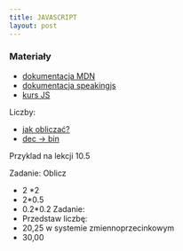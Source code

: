 ```yaml
---
title: JAVASCRIPT
layout: post
---
```



### Materiały
 - [dokumentacja MDN](https://developer.mozilla.org/en-US/docs/Web/JavaScript/Reference)
 - [dokumentacja speakingjs](http://speakingjs.com/es5/index.html)
 - [kurs JS](http://shebang.pl/kursy/wszystko-jasne/)



Liczby:
- [jak obliczać?](https://www.matematyka.pl/181848.htm#p5162809)
- [dec -> bin](http://www-users.mat.umk.pl/~zssz/nsi2009/konw.pdf)

Przyklad na lekcji
 10.5
 
Zadanie:
 Oblicz 
  - 2 *2
  - 2*0.5
  - 0.2*0.2
Zadanie:
 - Przedstaw liczbę:
  - 20,25 w systemie zmiennoprzecinkowym
  - 30,00
  